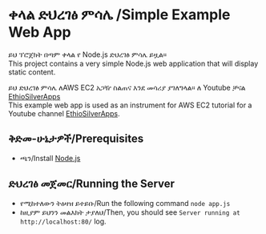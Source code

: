 # ቀላል ድህረገፅ ምሳሌ /Simple Example Web App

ይህ ፕሮጀክት በጣም ቀላል የ Node.js ድህረገፅ ምሳሌ ይዟል።\
This project contains a very simple Node.js web application that will display static content.

ይህ ድህረገፅ ምሳሌ ለAWS EC2 አጋዥ ስልጠና እንደ መሳሪያ ያገለግላል። ለ Youtube ቻናል [EthioSilverApps](https://www.youtube.com/@ethiosilverapps)\
This example web app is used as an instrument for AWS EC2 tutorial for a Youtube channel [EthioSilverApps](https://www.youtube.com/@ethiosilverapps).

## ቅድመ-ሁኔታዎች/Prerequisites

- ጫን/Install [Node.js](https://nodejs.org/en/download/)

## ድህረገፅ መጀመር/Running the Server

- የሚከተለውን ትዕዛዝ ይተይቡ/Run the following command `node app.js`
- ከዚያም ይህንን መልእክት ታያለህ/Then, you should see `Server running at http://localhost:80/` log.
